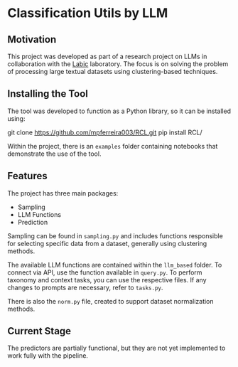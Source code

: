 # Classification Utils by LLM
## Motivation

This project was developed as part of a research project on LLMs in collaboration with the [Labic](https://labic.icmc.usp.br) laboratory. The focus is on solving the problem of processing large textual datasets using clustering-based techniques.

## Installing the Tool

The tool was developed to function as a Python library, so it can be installed using:

git clone https://github.com/mpferreira003/RCL.git pip install RCL/


Within the project, there is an `examples` folder containing notebooks that demonstrate the use of the tool.

## Features

The project has three main packages:
- Sampling
- LLM Functions
- Prediction

Sampling can be found in `sampling.py` and includes functions responsible for selecting specific data from a dataset, generally using clustering methods.

The available LLM functions are contained within the `llm_based` folder. To connect via API, use the function available in `query.py`. To perform taxonomy and context tasks, you can use the respective files. If any changes to prompts are necessary, refer to `tasks.py`.

There is also the `norm.py` file, created to support dataset normalization methods.

## Current Stage

The predictors are partially functional, but they are not yet implemented to work fully with the pipeline.
